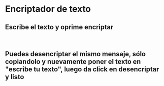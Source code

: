<h1>Encriptador de texto</h1>

<h2>Escribe el texto y oprime encriptar</h2> <br>
<h2>Puedes desencriptar el mismo mensaje, sólo copiandolo y nuevamente poner el texto en "escribe tu texto", luego da click en desencriptar y listo</h2>
